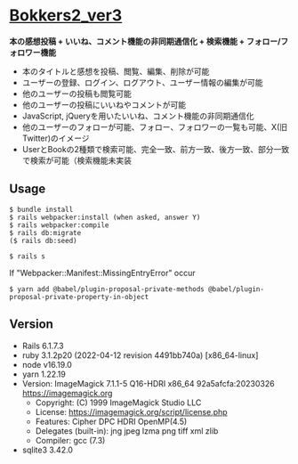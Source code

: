 # [Bokkers2_ver3](https://github.com/ryhara/Bookers2_ver3)
**本の感想投稿 + いいね、コメント機能の非同期通信化 + 検索機能 + フォロー/フォロワー機能**

- 本のタイトルと感想を投稿、閲覧、編集、削除が可能
- ユーザーの登録、ログイン、ログアウト、ユーザー情報の編集が可能
- 他のユーザーの投稿も閲覧可能
- 他のユーザーの投稿にいいねやコメントが可能
- JavaScript, jQueryを用いたいいね、コメント機能の非同期通信化
- 他のユーザーのフォローが可能、フォロー、フォロワーの一覧も可能、X(旧Twitter)のイメージ
- UserとBookの2種類で検索可能、完全一致、前方一致、後方一致、部分一致で検索が可能（検索機能未実装

## Usage
```
$ bundle install
$ rails webpacker:install (when asked, answer Y)
$ rails webpacker:compile
$ rails db:migrate
($ rails db:seed)
```
```
$ rails s
```
If "Webpacker::Manifest::MissingEntryError" occur
```
$ yarn add @babel/plugin-proposal-private-methods @babel/plugin-proposal-private-property-in-object
```

## Version
- Rails 6.1.7.3
- ruby 3.1.2p20 (2022-04-12 revision 4491bb740a) [x86_64-linux]
- node v16.19.0
- yarn 1.22.19
- Version: ImageMagick 7.1.1-5 Q16-HDRI x86_64 92a5afcfa:20230326 https://imagemagick.org
  - Copyright: (C) 1999 ImageMagick Studio LLC
  - License: https://imagemagick.org/script/license.php
  - Features: Cipher DPC HDRI OpenMP(4.5) 
  - Delegates (built-in): jng jpeg lzma png tiff xml zlib
  - Compiler: gcc (7.3)
- sqlite3 3.42.0

